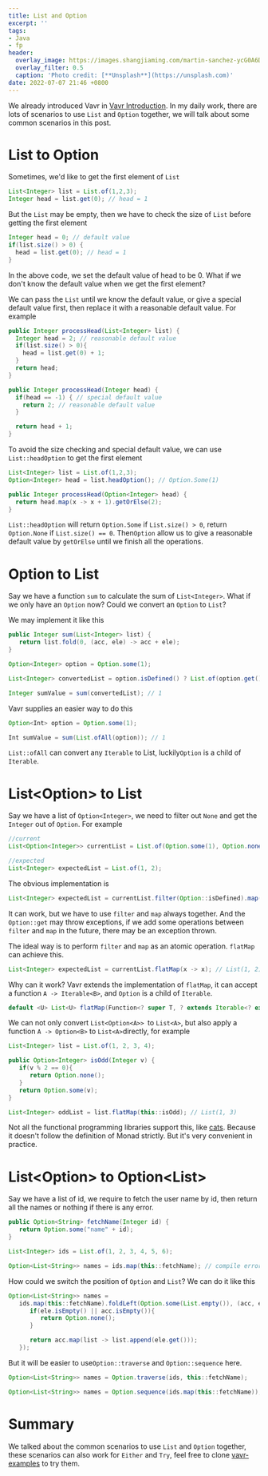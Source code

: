 ```yaml
---
title: List and Option
excerpt: ''
tags:
- Java
- fp
header:
  overlay_image: https://images.shangjiaming.com/martin-sanchez-ycG0A6DlvOk-unsplash.jpeg
  overlay_filter: 0.5
  caption: 'Photo credit: [**Unsplash**](https://unsplash.com)'
date: 2022-07-07 21:46 +0800
---
```


We already introduced Vavr in [Vavr Introduction](https://blog.shangjiaming.com/vavr-introduction/). In my daily work, there are lots of scenarios to use `List` and `Option` together, we will talk about some common scenarios in this post.

# List to Option

Sometimes, we'd like to get the first element of `List`

```java
List<Integer> list = List.of(1,2,3);
Integer head = list.get(0); // head = 1
```

But the `List` may be empty, then we have to check the size of `List` before getting the first element

```java
Integer head = 0; // default value
if(list.size() > 0) {
  head = list.get(0); // head = 1
}
```

In the above code, we set the default value of head to be 0. What if we don't know the default value when we get the first element? 

We can pass the `List` until we know the default value, or give a special default value first, then replace it with a reasonable default value. For example

```java
public Integer processHead(List<Integer> list) {
  Integer head = 2; // reasonable default value
  if(list.size() > 0){
    head = list.get(0) + 1;
  }
  return head;
}

public Integer processHead(Integer head) {
  if(head == -1) { // special default value
    return 2; // reasonable default value
  }

  return head + 1;
}
```

To avoid the size checking and special default value, we can use `List::headOption` to get the first element

```java
List<Integer> list = List.of(1,2,3);
Option<Integer> head = list.headOption(); // Option.Some(1)

public Integer processHead(Option<Integer> head) {
  return head.map(x -> x + 1).getOrElse(2);
}
```

`List::headOption` will return `Option.Some` if `List.size() > 0`, return `Option.None` if `List.size() == 0`. Then`Option` allow us to give a reasonable default value by `getOrElse` until we finish all the operations.

# Option to List

Say we have a function `sum` to calculate the sum of `List<Integer>`. What if we only have an `Option` now? Could we convert an `Option` to `List`?

We may implement it like this

```java
public Integer sum(List<Integer> list) {
   return list.fold(0, (acc, ele) -> acc + ele); 
}

Option<Integer> option = Option.some(1);

List<Integer> convertedList = option.isDefined() ? List.of(option.get()) : List.empty(); // List(1)

Integer sumValue = sum(convertedList); // 1
```

Vavr supplies an easier way to do this

```java
Option<Int> option = Option.some(1);

Int sumValue = sum(List.ofAll(option)); // 1
```

`List::ofAll` can convert any `Iterable` to List, luckily`Option` is a child of `Iterable`.

# List\<Option\> to List

Say we have a list of `Option<Integer>`, we need to filter out `None` and get the `Integer` out of `Option`. For example

```java
//current
List<Option<Integer>> currentList = List.of(Option.some(1), Option.none(), Option.some(2), Option.none());

//expected
List<Integer> expectedList = List.of(1, 2);
```

The obvious implementation is

```java
List<Integer> expectedList = currentList.filter(Option::isDefined).map(Option::get); // List(1, 2)
```

It can work, but we have to use `filter` and `map` always together. And the `Option::get` may throw exceptions, if we add some operations between `filter` and `map` in the future, there may be an exception thrown.

The ideal way is to perform `filter` and `map` as an atomic operation. `flatMap` can achieve this.

```java
List<Integer> expectedList = currentList.flatMap(x -> x); // List(1, 2)
```

Why can it work? Vavr extends the implementation of `flatMap`, it can accept a function `A -> Iterable<B>`, and `Option` is a child of `Iterable`.

```java
default <U> List<U> flatMap(Function<? super T, ? extends Iterable<? extends U>> mapper)
```

We can not only convert `List<Option<A>> `to `List<A>`, but also apply a function `A -> Option<B>` to `List<A>`directly, for example

```java
List<Integer> list = List.of(1, 2, 3, 4);

public Option<Integer> isOdd(Integer v) {
   if(v % 2 == 0){
      return Option.none();
   }
   return Option.some(v);
}

List<Integer> oddList = list.flatMap(this::isOdd); // List(1, 3)
```

Not all the functional programming libraries support this, like [cats](https://typelevel.org/cats/). Because it doesn't follow the definition of Monad strictly. But it's very convenient in practice.

# List\<Option\> to Option\<List\>

Say we have a list of id, we require to fetch the user name by id, then return all the names or nothing if there is any error.

```java
public Option<String> fetchName(Integer id) {
   return Option.some("name" + id);
}

List<Integer> ids = List.of(1, 2, 3, 4, 5, 6);

Option<List<String>> names = ids.map(this::fetchName); // compile error, can't assign List<Option<String>> to Option<List<String>>
```

How could we switch the position of `Option` and `List`? We can do it like this

```java
Option<List<String>> names = 
   ids.map(this::fetchName).foldLeft(Option.some(List.empty()), (acc, ele) -> {
      if(ele.isEmpty() || acc.isEmpty()){
         return Option.none();
      }

      return acc.map(list -> list.append(ele.get()));
   });
```

But it will be easier to use`Option::traverse` and `Option::sequence` here.

```java
Option<List<String>> names = Option.traverse(ids, this::fetchName);

Option<List<String>> names = Option.sequence(ids.map(this::fetchName));
```

# Summary

We talked about the common scenarios to use `List` and `Option` together, these scenarios can also work for `Either` and `Try`, feel free to clone [vavr-examples](https://github.com/sjmyuan/vavr-examples) to try them.
